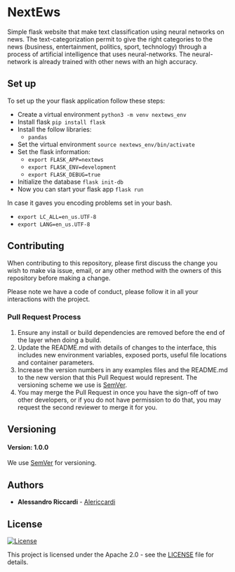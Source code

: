 # NextEws
Simple flask website that make text classification using neural networks on news.
The text-categorization permit to give the right categories to the news (business, entertainment, politics, sport, 
technology) through a process of artificial intelligence that uses neural-networks. The neural-network is already trained 
with other news with an high accuracy.

## Set up
To set up the your flask application follow these steps:
* Create a virtual environment `python3 -m venv nextews_env`
* Install flask `pip install flask`
* Install the follow libraries:
    * `pandas`
* Set the virtual environment `source nextews_env/bin/activate`
* Set the flask information:
    * `export FLASK_APP=nextews`
    * `export FLASK_ENV=development`
    * `export FLASK_DEBUG=true`
* Initialize the database `flask init-db`
* Now you can start your flask app `flask run`

In case it gaves you encoding problems set in your bash.
* `export LC_ALL=en_us.UTF-8`
* `export LANG=en_us.UTF-8`

## Contributing

When contributing to this repository, please first discuss the change you wish to make via issue,
email, or any other method with the owners of this repository before making a change. 

Please note we have a code of conduct, please follow it in all your interactions with the project.

### Pull Request Process

1. Ensure any install or build dependencies are removed before the end of the layer when doing a 
   build.
2. Update the README.md with details of changes to the interface, this includes new environment 
   variables, exposed ports, useful file locations and container parameters.
3. Increase the version numbers in any examples files and the README.md to the new version that this
   Pull Request would represent. The versioning scheme we use is [SemVer](http://semver.org/).
4. You may merge the Pull Request in once you have the sign-off of two other developers, or if you 
   do not have permission to do that, you may request the second reviewer to merge it for you.

## Versioning

#### Version: 1.0.0

We use [SemVer](http://semver.org/) for versioning.

## Authors
* **Alessandro Riccardi** - [Alericcardi](https://github.com/alericcardi)

## License

[![License](https://img.shields.io/badge/License-Apache%202.0-blue.svg)](https://opensource.org/licenses/Apache-2.0)

This project is licensed under the Apache 2.0 - see the [LICENSE](LICENSE) file for details.
